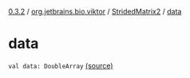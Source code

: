 [0.3.2](../../index.md) / [org.jetbrains.bio.viktor](../index.md) / [StridedMatrix2](index.md) / [data](.)

# data

`val data: DoubleArray` [(source)](https://github.com/JetBrains-Research/viktor/blob/0.3.2/src/main/kotlin/org/jetbrains/bio/viktor/StridedMatrix2.kt#L15)